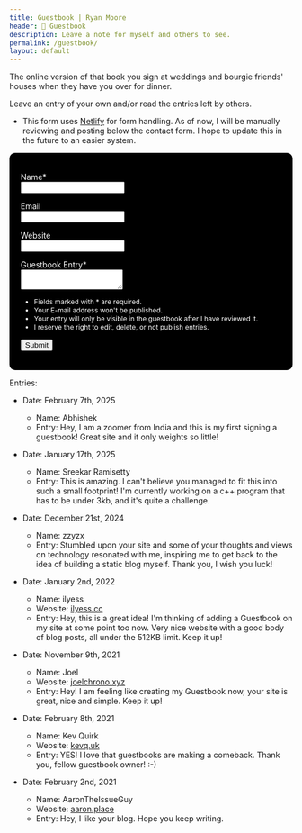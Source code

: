 ```yaml
---
title: Guestbook | Ryan Moore
header: 💬 Guestbook
description: Leave a note for myself and others to see.
permalink: /guestbook/
layout: default
---
```


The online version of that book you sign at weddings and bourgie friends' houses when
they have you over for dinner.

Leave an entry of your own and/or read the entries left by others.

* This form uses <a href="https://www.netlify.com/" target="_blank">Netlify</a> for form handling.
As of now, I will be manually reviewing and posting below the contact form.
I hope to update this in the future to an easier system.

<div style="background-color:black;color:white;padding:20px;border-radius:10px;">
<form method="POST" name = "guestbook" netlify-honeypot="a_password" data-netlify="true">  
 <input type="text" name="a_password" style="display:none !important" tabindex="-1" autocomplete="off">
 <p>  
   <label>Name*</label><br>  
   <input type="text" name="name">  
 </p>  
 <p>  
   <label>Email</label><br>  
   <input type="email" name="email">  
 </p>  
 <p>  
   <label>Website</label><br>  
   <input type="text" name="website">  
 </p>  
 <p>  
   <label>Guestbook Entry*</label><br>  
   <textarea name = "guestbook-entry"></textarea>  
 </p>
 <ul>
   <li style="color:white;font-size:12px">Fields marked with * are required.</li>
   <li style="color:white;font-size:12px">Your E-mail address won't be published.</li>
   <li style="color:white;font-size:12px">Your entry will only be visible in the guestbook after I have reviewed it.</li>
   <li style="color:white;font-size:12px">I reserve the right to edit, delete, or not publish entries.</li>
 </ul>
 <button type="submit">Submit</button>
</form>
</div>

Entries:

<p>
<ul>
  <li>Date: February 7th, 2025</li>
  <ul>
  <li>Name: Abhishek</li>
  <li>Entry: Hey, I am a zoomer from India and this is my first signing a guestbook! Great site and it only weights so little!</li>
</ul></ul>
</p>

<p>
<ul>
  <li>Date: January 17th, 2025</li>
  <ul>
  <li>Name: Sreekar Ramisetty</li>
  <li>Entry: This is amazing. I can't believe you managed to fit this into such a small footprint! I'm currently working on a c++ program that has to be under 3kb, and it's quite a challenge.</li>
</ul></ul>
</p>

<p>
<ul>
  <li>Date: December 21st, 2024</li>
  <ul>
  <li>Name: zzyzx </li>
  <li>Entry: Stumbled upon your site and some of your thoughts and views on technology resonated with me, inspiring me to get back to the idea of building a static blog myself. Thank you, I wish you luck!</li>
</ul></ul>
</p>

<p>
<ul>
  <li>Date: January 2nd, 2022</li>
  <ul>
  <li>Name: ilyess</li>
  <li>Website: <a href="https://ilyess.cc/">ilyess.cc</a></li>
  <li>Entry: Hey, this is a great idea! I'm thinking of adding a Guestbook on my site at some point too now. Very nice website with a good body of blog posts, all under the 512KB limit. Keep it up!</li>
</ul></ul>
</p>

<p>
<ul>
  <li>Date: November 9th, 2021</li>
  <ul>
  <li>Name: Joel</li>
  <li>Website: <a href="https://joelchrono.xyz">joelchrono.xyz</a></li>
  <li>Entry: Hey! I am feeling like creating my Guestbook now, your site is great, nice and simple. Keep it up!</li>
</ul></ul>
</p>

<p>
<ul>
  <li>Date: February 8th, 2021</li>
  <ul>
  <li>Name: Kev Quirk</li>
  <li>Website: <a href="https://kevq.uk">kevq.uk</a></li>
  <li>Entry: YES! I love that guestbooks are making a comeback. Thank you, fellow guestbook owner! :-)</li>
</ul></ul>
</p>

<p>
<ul>
  <li>Date: February 2nd, 2021</li>
  <ul>
  <li>Name: AaronTheIssueGuy</li>
  <li>Website: <a href="http://aaron.place//">aaron.place</a></li>
  <li>Entry: Hey, I like your blog. Hope you keep writing.</li>
</ul></ul>
</p>
